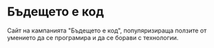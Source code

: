 # Бъдещето е код

Сайт на кампанията "Бъдещето е код", популяризираща ползите от умението да се програмира и да се борави с технологии.
